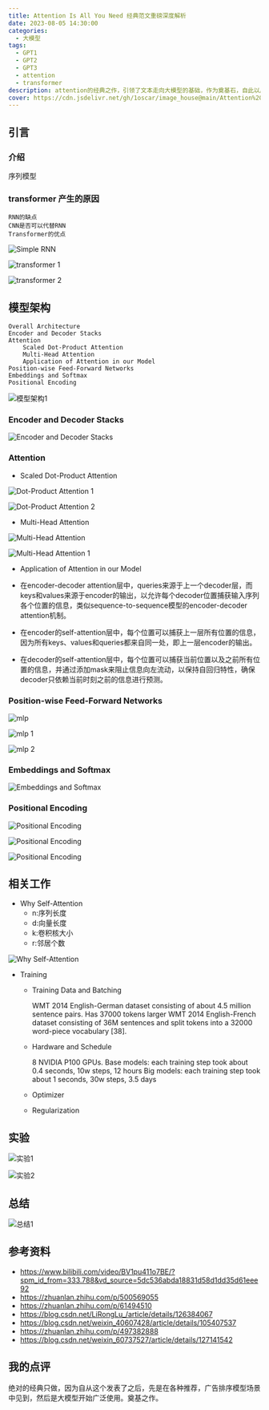 ```yaml
---
title: Attention Is All You Need 经典范文重磅深度解析
date: 2023-08-05 14:30:00
categories:
  - 大模型
tags:
  - GPT1
  - GPT2
  - GPT3
  - attention
  - transformer
description: attention的经典之作，引领了文本走向大模型的基础，作为奠基石，自此以后，大模型百花齐放百家争鸣，这都是这篇文章的功劳。
cover: https://cdn.jsdelivr.net/gh/1oscar/image_house@main/Attention%20Is%20All%20You%20Need.jpeg
---
```



## 引言

### 介绍
序列模型

### transformer 产生的原因

    RNN的缺点
    CNN是否可以代替RNN
    Transformer的优点

![Simple  RNN](https://cdn.jsdelivr.net/gh/1oscar/image_house@main/20230729094433.png)

![transformer 1](https://cdn.jsdelivr.net/gh/1oscar/image_house@main/20230729094525.png)

![transformer 2](https://cdn.jsdelivr.net/gh/1oscar/image_house@main/20230729094536.png)


## 模型架构

    Overall Architecture
    Encoder and Decoder Stacks
    Attention
        Scaled Dot-Product Attention
        Multi-Head Attention
        Application of Attention in our Model
    Position-wise Feed-Forward Networks
    Embeddings and Softmax
    Positional Encoding

![模型架构1](https://cdn.jsdelivr.net/gh/1oscar/image_house@main/20230729094732.png)

### Encoder and Decoder Stacks

![Encoder and Decoder Stacks](https://cdn.jsdelivr.net/gh/1oscar/image_house@main/20230729094804.png)

### Attention 

- Scaled Dot-Product Attention

![Dot-Product Attention 1](https://cdn.jsdelivr.net/gh/1oscar/image_house@main/20230729094911.png)

![Dot-Product Attention 2](https://cdn.jsdelivr.net/gh/1oscar/image_house@main/20230729094923.png)

- Multi-Head Attention

![Multi-Head Attention](https://cdn.jsdelivr.net/gh/1oscar/image_house@main/20230729095014.png)

![Multi-Head Attention 1](https://cdn.jsdelivr.net/gh/1oscar/image_house@main/20230729095032.png)

- Application of Attention in our Model


- 在encoder-decoder attention层中，queries来源于上一个decoder层，而keys和values来源于encoder的输出，以允许每个decoder位置捕获输入序列各个位置的信息，类似sequence-to-sequence模型的encoder-decoder attention机制。
- 在encoder的self-attention层中，每个位置可以捕获上一层所有位置的信息，因为所有keys、values和queries都来自同一处，即上一层encoder的输出。
- 在decoder的self-attention层中，每个位置可以捕获当前位置以及之前所有位置的信息，并通过添加mask来阻止信息向左流动，以保持自回归特性，确保decoder只依赖当前时刻之前的信息进行预测。


### Position-wise Feed-Forward Networks 

![mlp](https://cdn.jsdelivr.net/gh/1oscar/image_house@main/20230729095152.png)

![mlp 1](https://cdn.jsdelivr.net/gh/1oscar/image_house@main/20230729095225.png)

![mlp 2](https://cdn.jsdelivr.net/gh/1oscar/image_house@main/20230729095236.png)

### Embeddings and Softmax 

![Embeddings and Softmax ](https://cdn.jsdelivr.net/gh/1oscar/image_house@main/20230729095322.png)

### Positional Encoding

![Positional Encoding](https://cdn.jsdelivr.net/gh/1oscar/image_house@main/20230729095350.png)

![Positional Encoding](https://cdn.jsdelivr.net/gh/1oscar/image_house@main/20230729095402.png)

![Positional Encoding](https://cdn.jsdelivr.net/gh/1oscar/image_house@main/20230729095411.png)


## 相关工作

- Why Self-Attention
    - n:序列长度
    - d:向量长度
    - k:卷积核大小
    - r:邻居个数

![Why Self-Attention](https://cdn.jsdelivr.net/gh/1oscar/image_house@main/20230729095523.png)


- Training

    - Training Data and Batching

        WMT 2014 English-German dataset consisting of about 4.5 million sentence pairs. Has 37000 tokens
        larger WMT 2014 English-French dataset consisting of 36M sentences and split tokens into a 32000 word-piece vocabulary [38].
 
    - Hardware and Schedule

        8 NVIDIA P100 GPUs.
    Base models: each training step took about 0.4 seconds, 10w steps, 12 hours
    Big models:   each training step took about 1 seconds,   30w steps, 3.5 days

    - Optimizer
    - Regularization



## 实验

![实验1](https://cdn.jsdelivr.net/gh/1oscar/image_house@main/20230729095713.png)

![实验2](https://cdn.jsdelivr.net/gh/1oscar/image_house@main/20230729095723.png)


## 总结

![总结1](https://cdn.jsdelivr.net/gh/1oscar/image_house@main/20230729095818.png)

## 参考资料

- https://www.bilibili.com/video/BV1pu411o7BE/?spm_id_from=333.788&vd_source=5dc536abda18831d58d1dd35d61eee92 
- https://zhuanlan.zhihu.com/p/500569055 
- https://zhuanlan.zhihu.com/p/61494510 
- https://blog.csdn.net/LiRongLu_/article/details/126384067  
- https://blog.csdn.net/weixin_40607428/article/details/105407537 
- https://zhuanlan.zhihu.com/p/497382888 
- https://blog.csdn.net/weixin_60737527/article/details/127141542 



## 我的点评
绝对的经典只做，因为自从这个发表了之后，先是在各种推荐，广告排序模型场景中见到，然后是大模型开始广泛使用。奠基之作。

